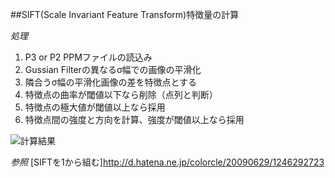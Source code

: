 ##SIFT(Scale Invariant Feature Transform)特徴量の計算

_処理_  
1. P3 or P2 PPMファイルの読込み  
2. Gussian Filterの異なるσ幅での画像の平滑化  
3. 隣合うσ幅の平滑化画像の差を特徴点とする  
4. 特徴点の曲率が閾値以下なら削除（点列と判断）
5. 特徴点の極大値が閾値以上なら採用  
6. 特徴点間の強度と方向を計算、強度が閾値以上なら採用  

![計算結果](https://cloud.githubusercontent.com/assets/20177544/19826297/8d463172-9dc1-11e6-96a8-ea699c152f5b.jpg)

_参照_ 
[SIFTを1から組む]http://d.hatena.ne.jp/colorcle/20090629/1246292723

